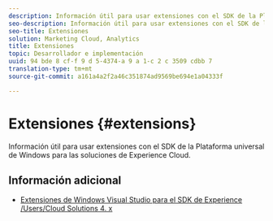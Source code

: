 ```yaml
---
description: Información útil para usar extensiones con el SDK de la Plataforma universal de Windows para las soluciones de Experience Cloud.
seo-description: Información útil para usar extensiones con el SDK de la Plataforma universal de Windows para las soluciones de Experience Cloud.
seo-title: Extensiones
solution: Marketing Cloud, Analytics
title: Extensiones
topic: Desarrollador e implementación
uuid: 94 bde 8 cf-f 9 d 5-4374-a 9 a 1-c 2 c 3509 cdbb 7
translation-type: tm+mt
source-git-commit: a161a4a2f2a46c351874ad9569be694e1a04333f

---
```



# Extensiones {#extensions}

Información útil para usar extensiones con el SDK de la Plataforma universal de Windows para las soluciones de Experience Cloud.

## Información adicional

+ [Extensiones de Windows Visual Studio para el SDK de Experience /Users/Cloud Solutions 4. x](/help/universal-windows/extensions/win-vse-4x.md)